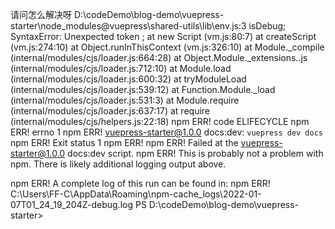 请问怎么解决呀
D:\codeDemo\blog-demo\vuepress-starter\node_modules\@vuepress\shared-utils\lib\env.js:3
    isDebug;
SyntaxError: Unexpected token ;
    at new Script (vm.js:80:7)
    at createScript (vm.js:274:10)
    at Object.runInThisContext (vm.js:326:10)
    at Module._compile (internal/modules/cjs/loader.js:664:28)
    at Object.Module._extensions..js (internal/modules/cjs/loader.js:712:10)
    at Module.load (internal/modules/cjs/loader.js:600:32)
    at tryModuleLoad (internal/modules/cjs/loader.js:539:12)
    at Function.Module._load (internal/modules/cjs/loader.js:531:3)
    at Module.require (internal/modules/cjs/loader.js:637:17)
    at require (internal/modules/cjs/helpers.js:22:18)
npm ERR! code ELIFECYCLE
npm ERR! errno 1
npm ERR! vuepress-starter@1.0.0 docs:dev: `vuepress dev docs`
npm ERR! Exit status 1
npm ERR!
npm ERR! Failed at the vuepress-starter@1.0.0 docs:dev script.
npm ERR! This is probably not a problem with npm. There is likely additional logging output above.

npm ERR! A complete log of this run can be found in:
npm ERR!     C:\Users\FF-C\AppData\Roaming\npm-cache\_logs\2022-01-07T01_24_19_204Z-debug.log
PS D:\codeDemo\blog-demo\vuepress-starter>